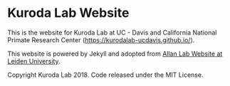 # Kuroda Lab Website

This is the website for Kuroda Lab at UC - Davis and California National Primate Research Center (https://kurodalab-ucdavis.github.io/).

This website is powered by Jekyll and adopted from [Allan Lab Website at Leiden University](http://www.allanlab.org/).

Copyright Kuroda Lab 2018. Code released under the MIT License.
